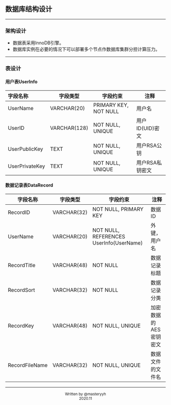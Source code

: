 ## 数据库结构设计

---

### 架构设计

- 数据表采用InnoDB引擎。
- 数据库实例在必要的情况下可以部署多个节点作数据库集群分担计算压力。

---

### 表设计

#### 用户表UserInfo

| 字段名称       | 字段类型     | 字段约束              | 注释            |
| :------------- | ------------ | --------------------- | --------------- |
| UserName       | VARCHAR(20)  | PRIMARY KEY, NOT NULL | 用户名          |
| UserID         | VARCHAR(128) | NOT NULL, UNIQUE      | 用户ID(UID)密文 |
| UserPublicKey  | TEXT         | NOT NULL, UNIQUE      | 用户RSA公钥     |
| UserPrivateKey | TEXT         | NOT NULL, UNIQUE      | 用户RSA私钥密文 |

#### 数据记录表DataRecord

| 字段名称       | 字段类型    | 字段约束                                | 注释                  |
| -------------- | ----------- | --------------------------------------- | --------------------- |
| RecordID       | VARCHAR(32) | NOT NULL, PRIMARY KEY                   | 数据ID                |
| UserName       | VARCHAR(20) | NOT NULL, REFERENCES UserInfo(UserName) | 外键，用户名          |
| RecordTitle    | VARCHAR(48) | NOT NULL                                | 数据记录标题          |
| RecordSort     | VARCHAR(32) | NOT NULL                                | 数据记录分类          |
| RecordKey      | VARCHAR(48) | NOT NULL, UNIQUE                        | 加密数据的AES密钥密文 |
| RecordFileName | VARCHAR(32) | NOT NULL, UNIQUE                        | 数据文件的文件名      |

---

<center><small>Written by @masteryyh</small></center>

<center><small>2020.11</small></center>
